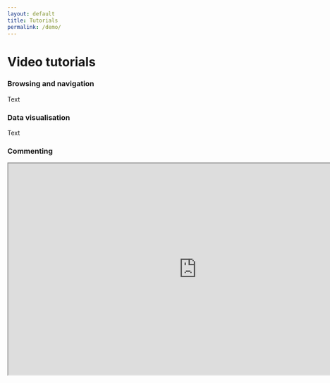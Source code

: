 ```yaml
---
layout: default
title: Tutorials
permalink: /demo/
---
```


# Video tutorials

### Browsing and navigation

Text

### Data visualisation

Text

### Commenting

<iframe width="853" height="480"
src="https://www.youtube.com/embed/4kYkC9DoCow?rel=0">
</iframe>




